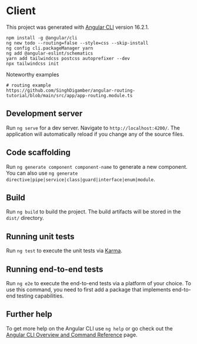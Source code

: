 # Client

This project was generated with [Angular CLI](https://github.com/angular/angular-cli) version 16.2.1.

```
npm install -g @angular/cli
ng new todo --routing=false --style=css --skip-install
ng config cli.packageManager yarn
ng add @angular-eslint/schematics
yarn add tailwindcss postcss autoprefixer --dev
npx tailwindcss init
```

Noteworthy examples

```
# routing example
https://github.com/SinghDigamber/angular-routing-tutorial/blob/main/src/app/app-routing.module.ts
```

## Development server

Run `ng serve` for a dev server. Navigate to `http://localhost:4200/`. The application will automatically reload if you change any of the source files.

## Code scaffolding

Run `ng generate component component-name` to generate a new component. You can also use `ng generate directive|pipe|service|class|guard|interface|enum|module`.

## Build

Run `ng build` to build the project. The build artifacts will be stored in the `dist/` directory.

## Running unit tests

Run `ng test` to execute the unit tests via [Karma](https://karma-runner.github.io).

## Running end-to-end tests

Run `ng e2e` to execute the end-to-end tests via a platform of your choice. To use this command, you need to first add a package that implements end-to-end testing capabilities.

## Further help

To get more help on the Angular CLI use `ng help` or go check out the [Angular CLI Overview and Command Reference](https://angular.io/cli) page.
